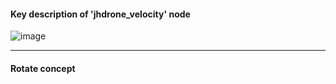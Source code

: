 #### Key description of 'jhdrone_velocity' node

![image](https://user-images.githubusercontent.com/79160507/179486871-c0cf623c-d3f2-4898-8062-f46ea06ebe59.png)

---
#### Rotate concept
